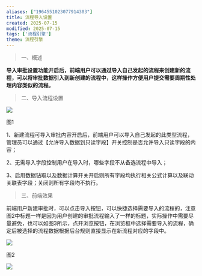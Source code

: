 ```yaml
---
aliases: ["1964551023077914303"]
title: 流程导入设置
created: 2025-07-15
modified: 2025-07-15
tags: ['流程引擎']
theme: 流程引擎
---
```


> 一、概述

**导入审批设置功能开启后，前端用户可以通过导入自己发起的流程来创建新的流程，可以将审批数据引入到新创建的流程中，这样操作方便用户提交需要周期性处理内容类似的流程。**

> 二、导入流程设置

![](https://myhelpdoc.oss-cn-heyuan.aliyuncs.com/mdimages/9831bfe7c284450c340eb995c2c7ca2b.jpg)

图1

1、新建流程可导入审批内容开启后，前端用户可以导入自己发起的此类型流程，管理员可以通过【允许导入数据到只读字段】开关控制是否允许导入只读字段的内容；

2、无需导入字段控制用户在导入时，哪些字段不从备选流程中导入；

3、启用数据钻取以及数据计算开关开启则所有字段均执行相关公式计算以及联动关联表字段；关闭则所有字段均不执行。

> 三、前端效果

前端用户新建审批时，可以点击导入按钮，可以快捷选择需要导入的流程的，注意图2中标题一样是因为用户创建的审批流程输入了一样的标题，实际操作中需要尽量避免，也可以如图3所示，点开浏览按钮，在浏览框中选择需要导入的流程，确定后被选择的流程数据根据后台规则直接显示在新流程对应的字段中。

![](https://myhelpdoc.oss-cn-heyuan.aliyuncs.com/mdimages/223b97e479ec383fdd1079bf3164c4b7.jpg)

图2

![](https://myhelpdoc.oss-cn-heyuan.aliyuncs.com/mdimages/0d07ea92466de929e9d78ffe16d63f76.jpg)

